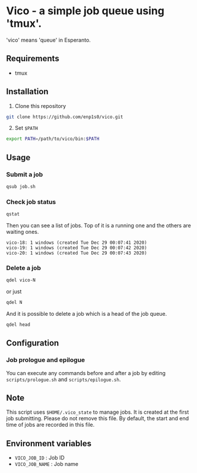 # Vico - a simple job queue using 'tmux'.

'vico' means 'queue' in Esperanto.

## Requirements
- tmux

## Installation
1. Clone this repository
```bash
git clone https://github.com/enp1s0/vico.git
```

2. Set `$PATH`
```bash
export PATH=/path/to/vico/bin:$PATH
```

## Usage
### Submit a job
```bash
qsub job.sh
```

### Check job status
```bash
qstat
```
Then you can see a list of jobs.
Top of it is a running one and the others are waiting ones.
```
vico-18: 1 windows (created Tue Dec 29 00:07:41 2020)
vico-19: 1 windows (created Tue Dec 29 00:07:42 2020)
vico-20: 1 windows (created Tue Dec 29 00:07:43 2020)
```

### Delete a job
```bash
qdel vico-N
```
or just
```bash
qdel N
```

And it is possible to delete a job which is a head of the job queue.
```bash
qdel head
```

## Configuration
### Job prologue and epilogue
You can execute any commands before and after a job by editing `scripts/prologue.sh` and `scripts/epilogue.sh`.

## Note
This script uses `$HOME/.vico_state` to manage jobs.
It is created at the first job submitting.
Please do not remove this file.
By default, the start and end time of jobs are recorded in this file.

## Environment variables
- `VICO_JOB_ID` : Job ID
- `VICO_JOB_NAME` : Job name
